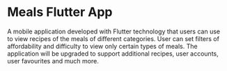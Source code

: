 # Meals Flutter App

A mobile application developed with Flutter technology that users can use to view recipes of the meals of different categories. User can set filters of affordability and difficulty to view only certain types of meals. The application will be upgraded to support additional recipes, user accounts, user favourites and much more.


